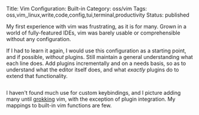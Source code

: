 Title: Vim Configuration: Built-in 
Category: oss/vim
Tags: oss,vim,,linux,write,code,config,tui,terminal,productivity
Status: published

My first experience with vim was frustrating, as it is for many. Grown in a world of fully-featured IDEs, vim was barely usable or comprehensible without any configuration.

If I had to learn it again, I would use this configuration as a starting point, and if possible, _without_ plugins. Still maintain a general understanding what each line does. Add plugins incrementally and on a needs basis, so as to understand what the editor itself does, and what _exactly_ plugins do to extend that functionality.

<pre><code class="bash" id="config.vim"></code></pre>

I haven't found much use for custom keybindings, and I picture adding many until [grokking](https://en.wikipedia.org/wiki/Grok#In_computer_programmer_culture) vim, with the exception of plugin integration. My mappings to built-in vim functions are few.

<pre><code class="vim" id="mappings.vim"></code></pre>
<script>

    loadFileTextElement(
        {
            elementId: "config.vim",
            fileUrl: "https://raw.githubusercontent.com/rwev/evix/master/.vim/config.vim"
        }
     );
     
    loadFileTextElement(
        {
            elementId: "mappings.vim",
            fileUrl: "https://raw.githubusercontent.com/rwev/evix/master/.vim/mappings.vim"
        }
     );
</script>


